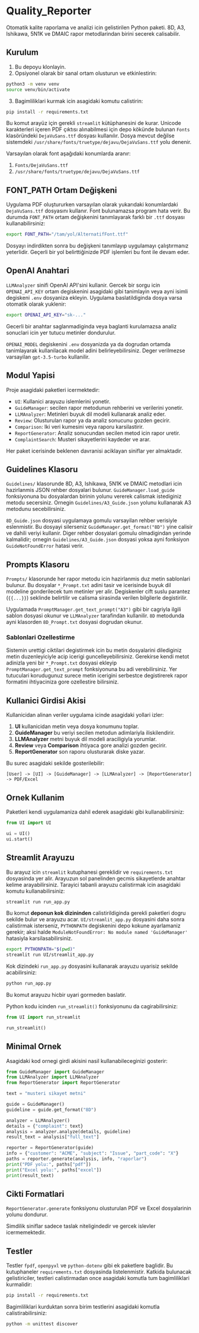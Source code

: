 # Quality_Reporter

Otomatik kalite raporlama ve analizi icin gelistirilen Python paketi. 8D, A3,
Ishikawa, 5N1K ve DMAIC rapor metodlarindan birini secerek calisabilir.

## Kurulum

1. Bu depoyu klonlayin.
2. Opsiyonel olarak bir sanal ortam olusturun ve etkinlestirin:

```bash
python3 -m venv venv
source venv/bin/activate
```

3. Bagimliliklari kurmak icin asagidaki komutu calistirin:

```bash
pip install -r requirements.txt
```

Bu komut arayüz için gerekli ``streamlit`` kütüphanesini de kurar.
Unicode karakterleri içeren PDF çıktısı alınabilmesi için depo kökünde bulunan
``Fonts`` klasöründeki ``DejaVuSans.ttf`` dosyası kullanılır. Dosya mevcut
değilse sistemdeki ``/usr/share/fonts/truetype/dejavu/DejaVuSans.ttf`` yolu
denenir.

Varsayılan olarak font aşağıdaki konumlarda aranır:

1. ``Fonts/DejaVuSans.ttf``
2. ``/usr/share/fonts/truetype/dejavu/DejaVuSans.ttf``

## FONT_PATH Ortam Değişkeni

Uygulama PDF oluştururken varsayılan olarak yukarıdaki konumlardaki
``DejaVuSans.ttf`` dosyasını kullanır. Font bulunamazsa program hata verir.
Bu durumda ``FONT_PATH`` ortam değişkenini tanımlayarak farklı bir ``.ttf``
dosyası kullanabilirsiniz:

```bash
export FONT_PATH="/tam/yol/AlternatifFont.ttf"
```
Dosyayı indirdikten sonra bu değişkeni tanımlayıp uygulamayı
çalıştırmanız yeterlidir. Geçerli bir yol belirttiğinizde PDF işlemleri
bu font ile devam eder.
## OpenAI Anahtari

`LLMAnalyzer` sinifi OpenAI API'sini kullanir. Gercek bir sorgu icin
`OPENAI_API_KEY` ortam degiskenini asagidaki gibi tanimlayin veya ayni
isimli degiskeni `.env` dosyaniza ekleyin. Uygulama baslatildiginda dosya
varsa otomatik olarak yuklenir:

```bash
export OPENAI_API_KEY="sk-..."
```

Gecerli bir anahtar saglanmadiginda veya baglanti kurulamazsa analiz
sonuclari icin yer tutucu metinler dondurulur.

`OPENAI_MODEL` degiskenini `.env` dosyanizda ya da dogrudan ortamda
tanimlayarak kullanilacak model adini belirleyebilirsiniz. Deger
verilmezse varsayilan `gpt-3.5-turbo` kullanilir.

## Modul Yapisi

Proje asagidaki paketleri icermektedir:

- `UI`: Kullanici arayuzu islemlerini yonetir.
- `GuideManager`: secilen rapor metodunun rehberini ve verilerini yonetir.
- `LLMAnalyzer`: Metinleri buyuk dil modeli kullanarak analiz eder.
- `Review`: Olusturulan rapor ya da analiz sonucunu gozden gecirir.
- `Comparison`: Iki veri kumesini veya raporu karsilastirir.
- `ReportGenerator`: Analiz sonucundan secilen metod icin rapor uretir.
- `ComplaintSearch`: Musteri sikayetlerini kaydeder ve arar.

Her paket icerisinde beklenen davranisi aciklayan siniflar yer almaktadir.

## Guidelines Klasoru

`Guidelines/` klasorunde 8D, A3, Ishikawa, 5N1K ve DMAIC metodlari icin
hazirlanmis JSON rehber dosyalari bulunur. `GuideManager.load_guide` fonksiyonuna
bu dosyalardan birinin yolunu vererek calismak istediginiz metodu secersiniz.
Ornegin `Guidelines/A3_Guide.json` yolunu kullanarak A3 metodunu secebilirsiniz.

`8D_Guide.json` dosyasi uygulamaya gomulu varsayilan rehber verisiyle eslenmistir.
Bu dosyayi silerseniz `GuideManager.get_format("8D")` yine calisir ve dahili
veriyi kullanir. Diger rehber dosyalari gomulu olmadigindan yerinde kalmalidir;
ornegin `Guidelines/A3_Guide.json` dosyasi yoksa ayni fonksiyon
`GuideNotFoundError` hatasi verir.

## Prompts Klasoru

`Prompts/` klasorunde her rapor metodu icin hazirlanmis duz metin sablonlari
bulunur. Bu dosyalar `*_Prompt.txt` adini tasir ve icerisinde buyuk dil
modeline gonderilecek tum metinler yer alir. Degiskenler cift suslu parantez
(`{{...}}`) seklinde belirtilir ve calisma sirasinda verilen bilgilerle
degistirilir.

Uygulamada `PromptManager.get_text_prompt("A3")` gibi bir cagriyla ilgili
sablon dosyasi okunur ve `LLMAnalyzer` tarafindan kullanilir. `8D` metodunda
ayni klasorden `8D_Prompt.txt` dosyasi dogrudan okunur.

### Sablonlari Ozellestirme

Sistemin urettigi ciktilari degistirmek icin bu metin dosyalarini dilediginiz
metin duzenleyiciyle acip icerigi guncelleyebilirsiniz. Gerekirse kendi metot
adinizla yeni bir `*_Prompt.txt` dosyasi ekleyip `PromptManager.get_text_prompt`
fonksiyonuna bu adi verebilirsiniz. Yer tutuculari korudugunuz surece metin
icerigini serbestce degistirerek rapor formatini ihtiyaciniza gore ozellestire
bilirsiniz.

## Kullanici Girdisi Akisi

Kullanicidan alinan veriler uygulama icinde asagidaki yollari izler:

1. **UI** kullanicidan metin veya dosya konumunu toplar.
2. **GuideManager** bu veriyi secilen metodun adimlariyla iliskilendirir.
3. **LLMAnalyzer** metni buyuk dil modeli araciligiyla yorumlar.
4. **Review** veya **Comparison** ihtiyaca gore analizi gozden gecirir.
5. **ReportGenerator** son raporu olusturarak diske yazar.

Bu surec asagidaki sekilde gosterilebilir:

```
[User] -> [UI] -> [GuideManager] -> [LLMAnalyzer] -> [ReportGenerator] -> PDF/Excel
```

## Ornek Kullanim

Paketleri kendi uygulamaniza dahil ederek asagidaki gibi kullanabilirsiniz:

```python
from UI import UI

ui = UI()
ui.start()
```

## Streamlit Arayuzu

 Bu arayuz icin `streamlit` kutuphanesi gereklidir ve `requirements.txt` dosyasinda yer alir.
 Arayuzun sol panelinden gecmis sikayetlerde anahtar kelime arayabilirsiniz.
 Tarayici tabanli arayuzu calistirmak icin asagidaki komutu kullanabilirsiniz:

```bash
streamlit run run_app.py
```
Bu komut **deponun kok dizininden** calistirildiginda gerekli paketleri
dogru sekilde bulur ve arayuzu acar. `UI/streamlit_app.py` dosyasini
daha sonra calistirmak isterseniz, `PYTHONPATH` degiskenini depo kokune
ayarlamaniz gerekir; aksi halde `ModuleNotFoundError: No module named
'GuideManager'` hatasiyla karsilasabilirsiniz.

```bash
export PYTHONPATH="$(pwd)"
streamlit run UI/streamlit_app.py
```

Kok dizindeki ``run_app.py`` dosyasini kullanarak arayuzu uyarisiz sekilde acabilirsiniz:

```bash
python run_app.py
```

Bu komut arayuzu hicbir uyari gormeden baslatir.

Python kodu icinden `run_streamlit()` fonksiyonunu da cagirabilirsiniz:

```python
from UI import run_streamlit

run_streamlit()
```

## Minimal Ornek

Asagidaki kod ornegi girdi akisini nasil kullanabileceginizi gosterir:

```python
from GuideManager import GuideManager
from LLMAnalyzer import LLMAnalyzer
from ReportGenerator import ReportGenerator

text = "musteri sikayet metni"

guide = GuideManager()
guideline = guide.get_format("8D")

analyzer = LLMAnalyzer()
details = {"complaint": text}
analysis = analyzer.analyze(details, guideline)
result_text = analysis["full_text"]

reporter = ReportGenerator(guide)
info = {"customer": "ACME", "subject": "Issue", "part_code": "X"}
paths = reporter.generate(analysis, info, "raporlar")
print("PDF yolu:", paths["pdf"])
print("Excel yolu:", paths["excel"])
print(result_text)
```

## Cikti Formatlari

`ReportGenerator.generate` fonksiyonu olusturulan PDF ve Excel dosyalarinin yolunu dondurur.

Simdilik siniflar sadece taslak niteligindedir ve gercek islevler icermemektedir.

## Testler

Testler `fpdf`, `openpyxl` ve `python-dotenv` gibi ek paketlere baglidir.
Bu kutuphaneler `requirements.txt` dosyasinda listelenmistir.
Katkida bulunacak gelistiriciler, testleri calistirmadan once asagidaki komutla tum bagimliliklari kurmalidir:

```bash
pip install -r requirements.txt
```

Bagimliliklari kurduktan sonra birim testlerini asagidaki komutla calistirabilirsiniz:

```bash
python -m unittest discover
```
